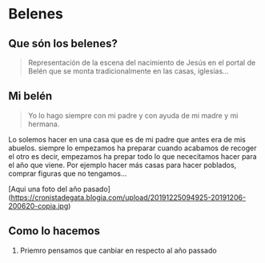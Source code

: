 # **Belenes**
## Que són los belenes?

>Representación de la escena del nacimiento de Jesús en el portal de Belén que se monta tradicionalmente en las casas, iglesias...

## Mi belén 
>Yo lo hago siempre con mi padre y con ayuda de mi madre y mi hermana.

Lo solemos hacer en una casa que es de mi padre  que antes era de mis abuelos. siempre lo empezamos ha preparar cuando acabamos de recoger el otro
es decir, empezamos ha prepar todo lo que nececitamos hacer para el año que viene. Por ejemplo hacer más casas para hacer poblados,  comprar figuras que no tengamos...

[Aqui una foto del año pasado] (https://cronistadegata.blogia.com/upload/20191225094925-20191206-200620-copia.jpg)
## Como lo hacemos    
  1. Priemro pensamos que canbiar en respecto al año passado 
